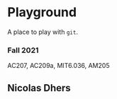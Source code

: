 # Playground

A place to play with `git`.

### Fall 2021

AC207, AC209a, MIT6.036, AM205

## Nicolas Dhers

